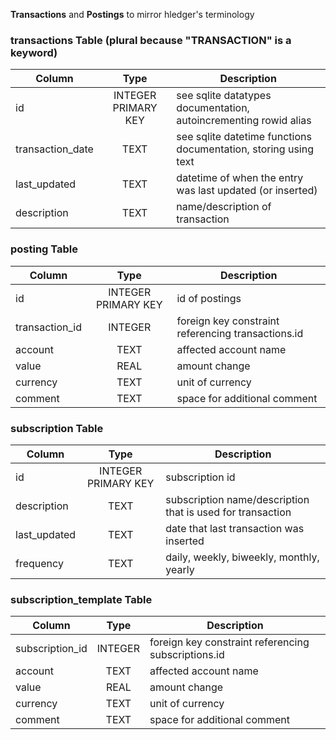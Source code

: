 **Transactions** and **Postings** to mirror hledger's terminology

### transactions Table (plural because "TRANSACTION" is a keyword)
|Column|Type|Description|
|--|:-:|--|
|id|INTEGER PRIMARY KEY|see sqlite datatypes documentation, autoincrementing rowid alias|
|transaction_date|TEXT|see sqlite datetime functions documentation, storing using text|
|last_updated|TEXT|datetime of when the entry was last updated (or inserted)|
|description|TEXT|name/description of transaction|

### posting Table
|Column|Type|Description|
|--|:-:|--|
|id|INTEGER PRIMARY KEY|id of postings|
|transaction_id|INTEGER|foreign key constraint referencing transactions.id|
|account|TEXT|affected account name|
|value|REAL|amount change|
|currency|TEXT|unit of currency|
|comment|TEXT|space for additional comment|

### subscription Table
|Column|Type|Description|
|--|:-:|--|
|id|INTEGER PRIMARY KEY|subscription id|
|description|TEXT|subscription name/description that is used for transaction|
|last_updated|TEXT|date that last transaction was inserted|
|frequency|TEXT|daily, weekly, biweekly, monthly, yearly|

### subscription_template Table
|Column|Type|Description|
|--|:-:|--|
|subscription_id|INTEGER|foreign key constraint referencing subscriptions.id|
|account|TEXT|affected account name|
|value|REAL|amount change|
|currency|TEXT|unit of currency|
|comment|TEXT|space for additional comment|

